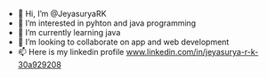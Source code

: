 - 👋 Hi, I’m @JeyasuryaRK
- 👀 I’m interested in pyhton and java programming
- 🌱 I’m currently learning java
- 💞️ I’m looking to collaborate on app and web development
- 📫 Here is my linkedin profile www.linkedin.com/in/jeyasurya-r-k-30a929208

<!---
JeyasuryaRK/JeyasuryaRK is a ✨ special ✨ repository because its `README.md` (this file) appears on your GitHub profile.
You can click the Preview link to take a look at your changes.
--->
